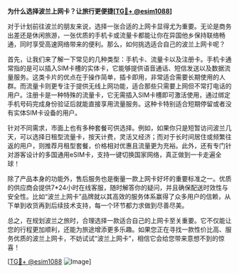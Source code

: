 **为什么选择波兰上网卡？让旅行更便捷[[TG💪+ @esim1088](https://t.me/s/esim1088)]**

对于计划前往波兰的朋友来说，选择一张合适的上网卡显得尤为重要。无论是商务出差还是休闲旅游，一张优质的手机卡或流量卡都能让你在异国他乡保持联络畅通，同时享受高速网络带来的便利。那么，如何挑选适合自己的波兰上网卡呢？

首先，让我们来了解一下常见的几种类型：手机卡、流量卡以及注册卡。手机卡通常指的是可以插入SIM卡槽的实体卡，它能够提供语音通话、短信发送以及数据流量服务。这类卡片的优点在于操作简单，插卡即用，非常适合需要长期使用的人群。而流量卡则更专注于提供无线上网功能，适合那些只需要上网但不常打电话的用户。注册卡是一种特殊的流量卡，它无需插入SIM卡槽即可激活使用，通过绑定手机号码完成身份验证后就能直接享用流量服务。这种卡特别适合短期停留或者没有实体SIM卡设备的用户。

针对不同需求，市面上也有多种套餐可供选择。例如，如果你只是短暂访问波兰几天，可以选择日租型流量卡，按天计费，灵活又经济；而对于长时间居住或频繁往返的用户，则推荐月租型套餐，价格相对优惠且流量更为充裕。此外，还有专门针对游客设计的多国通用eSIM卡，支持一键切换国家网络，真正做到一卡走遍全球！

除了产品本身的功能外，售后服务也是衡量一款上网卡好坏的重要标准之一。优质的供应商会提供7*24小时在线客服，随时解答你的疑问，并且确保配送时效性与安全性。比如“波兰上网卡”品牌就以其高效的服务体系赢得了众多用户的信赖，从下单到收货再到后续技术支持，每一个环节都力求做到尽善尽美。

总之，在规划波兰之旅时，合理选择一款适合自己的上网卡至关重要。它不仅能让您的行程更加顺利，还能为旅途增添更多乐趣。如果您正在寻找一款性价比高、服务优质的波兰上网卡，不妨试试“波兰上网卡”，相信它会给您带来意想不到的惊喜！

[[TG💪+ @esim1088](https://t.me/s/esim1088) ![Image](https://i.postimg.cc/4NQfJmqS/Snipaste-2025-05-13-00-14-12.png)]